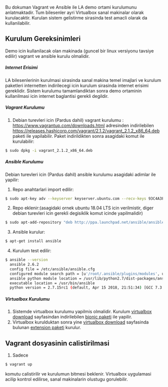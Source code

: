 Bu dokuman Vagrant ve Ansible ile LA demo ortami kurulumunu anlatmaktadir. Tum bilesenler ayri Virtualbox sanal makinalar olarak kurulacaktir. Kurulan sistem gelistirme sirasinda test amacli olarak da kullanilabilir.

## Kurulum Gereksinimleri
Demo icin kullanilacak olan makinada (guncel bir linux versiyonu tavsiye edilir) vagrant ve ansible kurulu olmalidir.


##### Internet Erisimi
LA bilesenlerinin kurulmasi sirasinda sanal makina temel imajlari ve kurulum paketleri internetten indirilecegi icin kurulum sirasinda internet erisimi gereklidir. Sistem kurulumu tamamlandiktan sonra demo ortaminin kullanilmasi icin internet baglantisi gerekli degildir.


##### Vagrant Kurulumu

1. Debian turevleri icin (Pardus dahil) vagrant kurulumu : https://www.vagrantup.com/downloads.html adresinden indirilebilen https://releases.hashicorp.com/vagrant/2.1.2/vagrant_2.1.2_x86_64.deb paketi ile yapilabilir. Paket indirildikten sonra asagidaki komut ile kurulabilir:
```bash
$ sudo dpkg -i vagrant_2.1.2_x86_64.deb
```

##### Ansible Kurulumu

Debian turevleri icin (Pardus dahil) ansible kurulumu asagidaki adimlar ile yapilir:
1. Repo anahtarlari import edilir:
```bash
$ sudo apt-key adv --keyserver keyserver.ubuntu.com --recv-keys 93C4A3FD7BB9C367
```
2. Repo eklenir:(asagidaki ornek ubuntu 18.04 LTS icin verilmistir, diger debian turevleri icin gerekli degisiklik komut icinde yapilmalidir)
```bash
$ sudo apt-add-repository "deb http://ppa.launchpad.net/ansible/ansible/ubuntu bionic main"
```
3. Ansible kurulur:
```bash
$ apt-get install ansible
```
4. Kurulum test edilir:
```bash
$ ansible --version
  ansible 2.6.2
  config file = /etc/ansible/ansible.cfg
  configured module search path = [u'/root/.ansible/plugins/modules', u'/usr/share/ansible/plugins/modules']
  ansible python module location = /usr/lib/python2.7/dist-packages/ansible
  executable location = /usr/bin/ansible
  python version = 2.7.15rc1 (default, Apr 15 2018, 21:51:34) [GCC 7.3.0]
```

##### Virtualbox Kurulumu
1. Sistemde virtualbox kurulumu yapilmis olmalidir. Kurulum [virtualbox download](https://www.virtualbox.org/wiki/Linux_Downloads) sayfasindan indirilebilen [bionic paketi](https://download.virtualbox.org/virtualbox/5.2.16/virtualbox-5.2_5.2.16-123759~Ubuntu~bionic_amd64.deb) ile yapilir.
2. Virtualbox kurulduktan sonra yine [virtualbox download](https://www.virtualbox.org/wiki/Downloads) sayfasinda bulunan [extension paketi](https://download.virtualbox.org/virtualbox/5.2.16/Oracle_VM_VirtualBox_Extension_Pack-5.2.16.vbox-extpack) kurulur.


## Vagrant dosyasinin calistirilmasi
1. Sadece
```bash
$ vagrant up
```
komutu calistirilir ve kurulumun bitmesi beklenir. Virtualbox uygulamasi acilip kontrol edilirse, sanal makinalarin olustugu gorulebilir.
